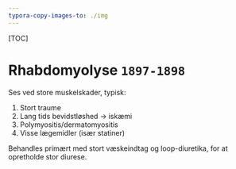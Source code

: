 ```yaml
---
typora-copy-images-to: ./img
---
```


[TOC]

# Rhabdomyolyse `1897-1898`

Ses ved store muskelskader, typisk:

1. Stort traume
2. Lang tids bevidstløshed -> iskæmi
3. Polymyositis/dermatomyositis
4. Visse lægemidler (især statiner)

Behandles primært med stort væskeindtag og loop-diuretika, for at opretholde stor diurese.